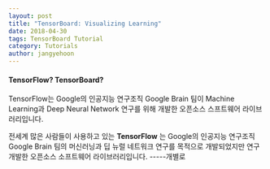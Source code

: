 ```yaml
---
layout: post
title: "TensorBoard: Visualizing Learning"
date: 2018-04-30
tags: TensorBoard Tutorial
category: Tutorials
author: jangyehoon
---
```


#### TensorFlow? TensorBoard?
  TensorFlow는 Google의 인공지능 연구조직 Google Brain 팀이 Machine Learning과 Deep Neural Network 연구를 위해 개발한 오픈소스 스프트웨어 라이브러리입니다.

  전세계 많은 사람들이 사용하고 있는 **TensorFlow** 는 Google의 인공지능 연구조직 Google Brain 팀의 머신러닝과 딥 뉴럴 네트워크 연구를 목적으로 개발되었지만 연구개발한 오픈소스 소프트웨어 라이브러리입니다. -----개별로
